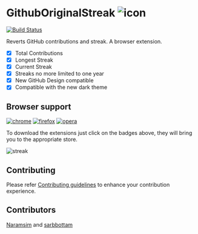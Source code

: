 # GithubOriginalStreak ![icon](https://raw.githubusercontent.com/Naramsim/GithubOriginalStreak/master/chrome/icons/g48.png)

[![Build Status](https://travis-ci.org/Naramsim/GithubOriginalStreak.svg?branch=master)](https://travis-ci.org/Naramsim/GithubOriginalStreak)

Reverts GitHub contributions and streak. A browser extension.

- [x] Total Contributions
- [x] Longest Streak
- [x] Current Streak
- [x] Streaks no more limited to one year
- [x] New GitHub Design compatible
- [x] Compatible with the new dark theme

## Browser support

[![chrome](https://img.shields.io/chrome-web-store/v/jgfeifpakohnblfnjdpigclinhbkocja)](https://chrome.google.com/webstore/detail/github-original-streak/jgfeifpakohnblfnjdpigclinhbkocja)
[![firefox](https://img.shields.io/amo/v/github-original-streak)](https://addons.mozilla.org/en-US/firefox/addon/github-original-streak/)
[![opera](https://img.shields.io/badge/opera-v1.14.4-brightgreen.svg)](https://addons.opera.com/it/extensions/details/github-original-streak/)

To download the extensions just click on the badges above, they will bring you to the appropriate store.

![streak](https://raw.githubusercontent.com/Naramsim/GithubOriginalStreak/master/media/Screen.png)

## Contributing

Please refer [Contributing guidelines](contributing.md) to enhance your contribution experience.

## Contributors

[Naramsim](https://github.com/Naramsim) and [sarbbottam](https://github.com/sarbbottam)
